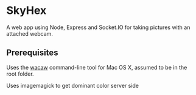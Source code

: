# SkyHex

A web app using Node, Express and Socket.IO for taking pictures with an attached webcam.


## Prerequisites
Uses the [wacaw](http://webcam-tools.sourceforge.net/) command-line tool for Mac OS X, assumed to be in the root folder.

Uses imagemagick to get dominant color server side
